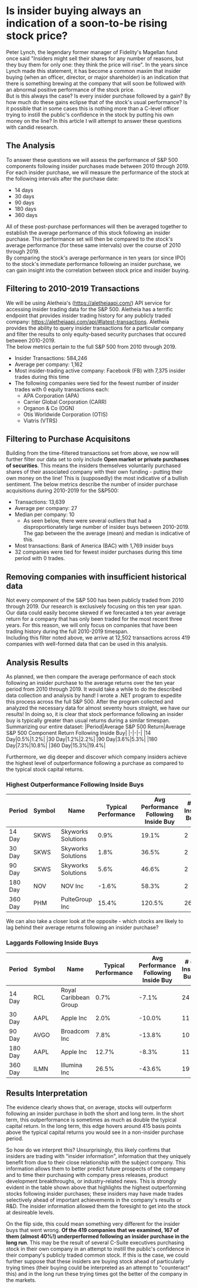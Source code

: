 # Is insider buying always an indication of a soon-to-be rising stock price?
Peter Lynch, the legendary former manager of Fidelity's Magellan fund once said "Insiders might sell their shares for any number of reasons, but they buy them for only one: they think the price will rise". In the years since Lynch made this statement, it has become a common maxim that insider buying (when an officer, director, or major shareholder) is an indication that there is something brewing at the company that will soon be followed with an abnormal positive performance of the stock price.  
But is this always the case? Is every insider purchase followed by a gain? By how much do these gains eclipse that of the stock's usual performance? Is it possible that in some cases this is nothing more than a C-level officer trying to instill the public's confidence in the stock by putting his own money on the line? In this article I will attempt to answer these questions with candid research.

## The Analysis
To answer these questions we will assess the performance of S&P 500 components following insider purchases made between 2010 through 2019. For each insider purchase, we will measure the performance of the stock at the following intervals after the purchase date:

- 14 days
- 30 days
- 90 days
- 180 days
- 360 days

All of these post-purchase performances will then be averaged together to establish the average performance of this stock following an insider purchase. This performance set will then be compared to the stock's average performance (for these same intervals) over the course of 2010 through 2019.  
By comparing the stock's average performance in ten years (or since IPO) to the stock's immediate performance following an insider purchase, we can gain insight into the correlation between stock price and insider buying.

## Filtering to 2010-2019 Transactions
We will be using Aletheia's (https://aletheiaapi.com/) API service for accessing insider trading data for the S&P 500. Aletheia has a terrific endpoint that provides insider trading history for any publicly traded company: https://aletheiaapi.com/api/#latest-transactions. Aletheia provides the ability to query insider transactions for a particular company and filter the results to only equity-based security purchases that occured between 2010-2019.  
The below metrics pertain to the full S&P 500 from 2010 through 2019.  
- Insider Transactions: 584,246
- Average per company: 1,162
- Most insider-trading active company: Facebook (FB) with 7,375 insider trades during this time
- The following companies were tied for the fewest number of insider trades with 0 equity transactions each:
    - APA Corporation (APA)
    - Carrier Global Corporation (CARR)
    - Organon & Co (OGN)
    - Otis Worldwide Corporation (OTIS)
    - Viatris (VTRS)

## Filtering to Purchase Acquisitons
Building from the time-filtered transactions set from above, we now will further filter our data set to only include **Open market or private purchases of securities**. This means the insiders themselves voluntarily purchased shares of their associated company with their own funding - putting their own money on the line! This is (supposedly) the most indicative of a bullish sentiment.
The below metrics describe the number of insider purchase acquisitions during 2010-2019 for the S&P500:
- Transactions: 13,639
- Average per company: 27
- Median per company: 10
    - As seen below, there were several outliers that had a disproportionately large number of insider buys between 2010-2019. The gap between the the average (mean) and median is indicative of this.
- Most transactions: Bank of America (BAC) with 1,769 insider buys
- 32 companies were tied for fewest insider purchases during this time period with 0 trades.

## Removing companies with insufficient historical data
Not every component of the S&P 500 has been publicly traded from 2010 through 2019. Our research is exclusively focusing on this ten year span. Our data could easily become skewed if we forecasted a ten year average return for a company that has only been traded for the most recent three years. For this reason, we will only focus on companies that have been trading history during the full 2010-2019 timespan.  
Including this filter noted above, we arrive at 12,502 transactions across 419 companies with well-formed data that can be used in this analysis.

## Analysis Results
As planned, we then compare the average performance of each stock following an insider purchase to the average returns over the ten year period from 2010 through 2019. It would take a while to do the described data collection and analysis by hand! I wrote a .NET program to expedite this process across the full S&P 500. After the program collected and analyzed the necessary data for almost seventy hours straight, we have our results!
 In doing so, it is clear that stock performance following an insider buy is typically greater than usual returns during a similar timespan.  
Summarizing our entire dataset:
|Period|Average S&P 500 Return|Average S&P 500 Component Return Following Inside Buy|
|-|-|-|
|14 Day|0.5%|1.2%|
|30 Day|1.2%|2.2%|
|90 Day|3.6%|5.3%|
|180 Day|7.3%|10.8%|
|360 Day|15.3%|19.4%|

Furthermore, we dig deeper and discover which company insiders achieve the highest level of outperformance following a purchase as compared to the typical stock capital returns.

### Highest Outperformance Following Inside Buys
|Period|Symbol|Name|Typical Performance|Avg Performance Following Inside Buy|# of Inside Buys|
|-|-|-|-|-|-|
|14 Day|SKWS|Skyworks Solutions|0.9%|19.1%|2|
|30 Day|SKWS|Skyworks Solutions|1.8%|36.5%|2|
|90 Day|SKWS|Skyworks Solutions|5.6%|46.6%|2|
|180 Day|NOV|NOV Inc|-1.6%|58.3%|2|
|360 Day|PHM|PulteGroup Inc|15.4%|120.5%|26|

We can also take a closer look at the opposite - which stocks are likely to lag behind their average returns following an insider purchase?
### Laggards Following Inside Buys
|Period|Symbol|Name|Typical Performance|Avg Performance Following Inside Buy|# of Inside Buys|
|-|-|-|-|-|-|
|14 Day|RCL|Royal Caribbean Group|0.7%|-7.1%|24|
|30 Day|AAPL|Apple Inc|2.0%|-10.0%|11|
|90 Day|AVGO|Broadcom Inc|7.8%|-13.8%|10|
|180 Day|AAPL|Apple Inc|12.7%|-8.3%|11|
|360 Day|ILMN|Illumina Inc|26.5%|-43.6%|19

## Results Interpretation
The evidence clearly shows that, on average, stocks will outperform following an insider purchase in both the short and long term. In the short term, this outperformance is sometimes as much as double the typical capital return. In the long term, this edge hovers around 415 basis points above the typical capital returns you would see in a non-insider purchase period.

So how do we interpret this? Unsurprisingly, this likely confirms that insiders are trading with "insider information", information that they uniquely benefit from due to their close relationship with the subject company. This information allows them to better predict future prospects of the company and to time their purchasing with company press releases, product development breakthroughs, or industry-related news. This is strongly evident in the table shown above that highlights the highest outperforming stocks following insider purchases; these insiders may have made trades selectively ahead of important achievements in the company's results or R&D. The insider information allowed them the foresight to get into the stock at desireable levels.

On the flip side, this could mean something very different for the insider buys that went wrong. **Of the 419 companies that we examined, 167 of them (almost 40%!) underperformed following an insider purchase in the long run**. This may be the result of several C-Suite executives purchasing stock in their own company in an attempt to instill the public's confidence in their company's publicly traded common stock. If this is the case, we could further suppose that these insiders are buying stock ahead of particularly trying times (their buying could be interpreted as an attempt to "counteract" this) and in the long run these trying times got the better of the company in the markets.